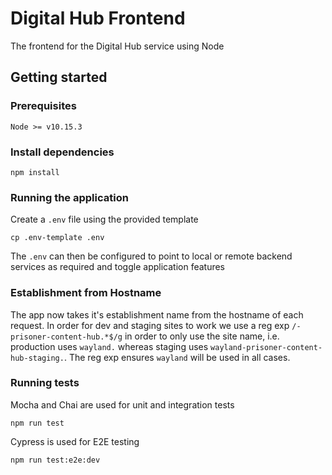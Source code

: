# Digital Hub Frontend

The frontend for the Digital Hub service using Node

## Getting started

### Prerequisites

    Node >= v10.15.3

### Install dependencies

    npm install

### Running the application

Create a `.env` file using the provided template

    cp .env-template .env

The `.env` can then be configured to point to local or remote backend services as required and toggle application features

### Establishment from Hostname

The app now takes it's establishment name from the hostname of each request. In order for dev and staging sites to work we use a reg exp `/-prisoner-content-hub.*$/g` in order to only use the site name, i.e. production uses `wayland.` whereas staging uses `wayland-prisoner-content-hub-staging.`. The reg exp ensures `wayland` will be used in all cases.

### Running tests

Mocha and Chai are used for unit and integration tests

    npm run test

Cypress is used for E2E testing

    npm run test:e2e:dev

